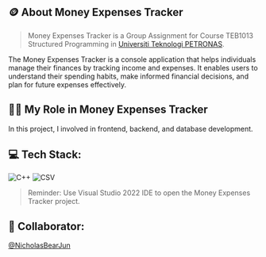 ## 🪙 About Money Expenses Tracker
> Money Expenses Tracker is a Group Assignment for Course TEB1013 Structured Programming in [Universiti Teknologi PETRONAS](https://www.utp.edu.my/Pages/Home.aspx).

The Money Expenses Tracker is a console application that helps individuals manage their finances by tracking income and expenses. It enables users to understand their spending habits, make informed financial decisions, and plan for future expenses effectively.

## 🧑‍💼 My Role in Money Expenses Tracker
In this project, I involved in frontend, backend, and database development.

## 💻 Tech Stack:
![C++](https://img.shields.io/badge/C++-%2300599C.svg?logo=c%2B%2B&logoColor=white) 
![CSV](https://img.shields.io/badge/CSV-%232F7A3D.svg?logo=csv&logoColor=white) 

> Reminder: Use Visual Studio 2022 IDE to open the Money Expenses Tracker project.

## 🤝 Collaborator:
[@NicholasBearJun](https://github.com/NicholasBearJun) 
